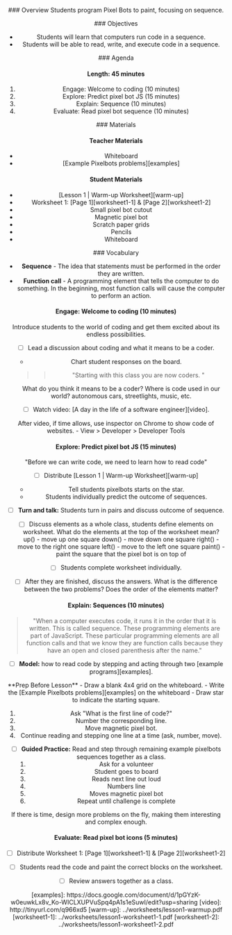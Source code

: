 <header title='Sequencing Pixels' subtitle='unplugged'/>

<notable>

<iconp src='/icons/activity.png'>### Overview</iconp>
Students program Pixel Bots to paint, focusing on sequence.

<iconp src='/icons/objectives.png'>### Objectives</iconp>
- Students will learn that computers run code in a sequence.
- Students will be able to read, write, and execute code in a sequence.

<iconp src='/icons/agenda.png'>### Agenda</iconp>

#### Length: 45 minutes

1. Engage: Welcome to coding (10 minutes)
1. Explore: Predict pixel bot JS (15 minutes)
1. Explain: Sequence (10 minutes)
1. Evaluate: Read pixel bot sequence (10 minutes)

<note>

<iconp src='/icons/materials.png'>### Materials</iconp>

#### Teacher Materials
- Whiteboard
- [Example Pixelbots problems][examples]

#### Student Materials
-  [Lesson 1 | Warm-up Worksheet][warm-up]
-  Worksheet 1: [Page 1][worksheet1-1] & [Page 2][worksheet1-2]
-  Small pixel bot cutout
-  Magnetic pixel bot
-  Scratch paper grids
-  Pencils
-  Whiteboard


<iconp src='/icons/vocab.png'>### Vocabulary</iconp>
- **Sequence** - The idea that statements must be performed in the order they are written.
- **Function call** - A programming element that tells the computer to do something. In the beginning, most function calls will cause the computer to perform an action.

</note>

#### Engage: Welcome to coding (10 minutes)

Introduce students to the world of coding and get them excited about its endless possibilities.

- [ ] Lead a discussion about coding and what it means to be a coder.
  - Chart student responses on the board.

  >>"Starting with this class you are now coders. "

  <iconp type='question'>What do you think it means to be a coder?</iconp>
  <iconp type='question'>Where is code used in our world?</iconp>
  <iconp type='answer'>autonomous cars, streetlights, music, etc.</iconp>

- [ ] Watch video: [A day in the life of a software engineer][video].

<note type="tip" title="Tip">
After video, if time allows, use inspector on Chrome to show code of websites.
- View > Developer > Developer Tools
</note>


#### Explore: Predict pixel bot JS (15 minutes)

"Before we can write code, we need to learn how to read code"

- [ ] Distribute [Lesson 1 | Warm-up Worksheet][warm-up]
  - Tell students pixelbots starts on the star.
  - Students individually predict the outcome of sequences.
- [ ] **Turn and talk:** Students turn in pairs and discuss outcome of sequence.

- [ ] Discuss elements as a whole class, students define elements on worksheet.
<iconp type='question'>What do the elements at the top of the worksheet mean?</iconp>
  <iconp type='answer'>up() - move up one square</iconp>
  <iconp type='answer'>down() - move down one square</iconp>
  <iconp type='answer'>right() - move to the right one square</iconp>
  <iconp type='answer'>left() - move to the left one square</iconp>
  <iconp type='answer'>paint() - paint the square that the pixel bot is on top of</iconp>



- [ ] Students complete worksheet individually.
- [ ] After they are finished, discuss the answers.
  <iconp type='question'>What is the difference between the two problems?</iconp>
  <iconp type='question'>Does the order of the elements matter?</iconp>




#### Explain: Sequences (10 minutes)

>"When a computer executes code, it runs it in the order that it is written. This is called sequence. These programming elements are part of JavaScript. These particular programming elements are all function calls and that we know they are function calls because they have an open and closed parenthesis after the name."

- [ ] **Model:** how to read code by stepping and acting through two [example programs][examples].

<note>
**Prep Before Lesson**
- Draw a blank 4x4 grid on the whiteboard.
- Write the [Example Pixelbots problems][examples] on the whiteboard
- Draw star to indicate the starting square.
</note>

1. Ask "What is the first line of code?"
1. Number the corresponding line.
1. Move magnetic pixel bot.
1. Continue reading and stepping one line at a time (ask, number, move).

- [ ] **Guided Practice:** Read and step through remaining example pixelbots sequences together as a class.
  1. Ask for a volunteer
  1. Student goes to board
    1. Reads next line out loud
    1. Numbers line
    1. Moves magnetic pixel bot
  1. Repeat until challenge is complete

<note type="tip" title="Tip">
If there is time, design more problems on the fly, making them interesting and complex enough.
</note>


#### Evaluate: Read pixel bot icons (5 minutes)

- [ ] Distribute Worksheet 1: [Page 1][worksheet1-1] & [Page 2][worksheet1-2]
- [ ] Students read the code and paint the correct blocks on the worksheet.
- [ ] Review answers together as a class.



</notable>
[examples]: https://docs.google.com/document/d/1pGYzK-w0euwkLx8v_Ko-WICLXUPVuSpq4pA1s1eSuwI/edit?usp=sharing
[video]: http://tinyurl.com/q966xd5
[warm-up]: ../worksheets/lesson1-warmup.pdf
[worksheet1-1]: ../worksheets/lesson1-worksheet1-1.pdf
[worksheet1-2]: ../worksheets/lesson1-worksheet1-2.pdf
